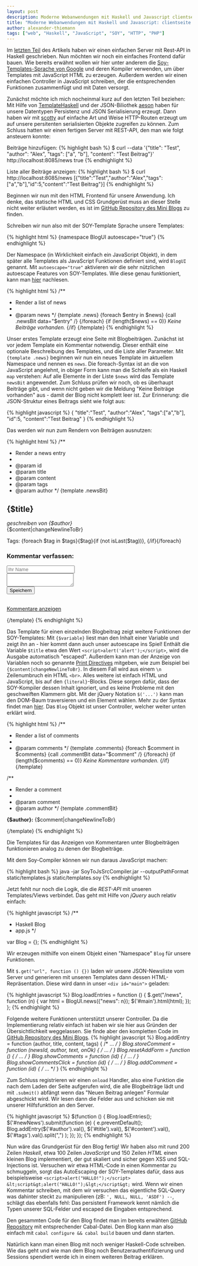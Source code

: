 ```yaml
---
layout: post
description: Moderne Webanwendungen mit Haskell und Javascript clientseite Implementierung
title: "Moderne Webanwendungen mit Haskell und Javascript: clientseite Implementierung"
author: alexander-thiemann
tags: ["web", "Haskell", "JavaScript", "SOY", "HTTP", "PHP"]
---
```


Im [letzten Teil](http://funktionale-programmierung.de/2013/04/04/webanwendung-haskell.html) des Artikels haben wir einen einfachen Server mit Rest-API in Haskell geschrieben.
Nun möchten wir noch ein einfaches Frontend dafür bauen. Wie bereits erwähnt wollen wir hier unter
anderem die [Soy-Templates-Sprache von Google](https://developers.google.com/closure/templates/) und deren
Kompiler verwenden, um über Templates mit JavaScript HTML zu erzeugen. Außerdem werden wir einen einfachen Controller in JavaScript schreiben, der die entsprechenden Funktionen zusammenfügt und mit Daten versorgt.

<!-- more start -->

Zunächst möchte ich mich nocheinmal kurz auf den letzten Teil beziehen: Mit Hilfe von [TemplateHaskell](http://www.haskell.org/ghc/docs/7.0.2/html/users_guide/template-haskell.html) und der JSON-Biliothek [aeson](https://github.com/bos/aeson) haben für unsere
Datentypen Persistenz und JSON Serialisierung erzeugt. Dann haben wir mit [scotty](https://github.com/xich/scotty) auf einfache Art und Weise HTTP-Routen erzeugt um auf unsere persitenten serialisierten Objekte zugreifen zu können. Zum Schluss hatten wir einen fertigen Server mit REST-API, den man wie folgt ansteuern konnte:

Beiträge hinzufügen:
{% highlight bash %}
$ curl --data '{"title": "Test", "author": "Alex", "tags": ["a", "b"], "content": "Test Beitrag"}' http://localhost:8085/news
true
{% endhighlight %}

Liste aller Beiträge anzeigen:
{% highlight bash %}
$ curl http://localhost:8085/news
[{"title":"Test","author":"Alex","tags":["a","b"],"id":5,"content":"Test Beitrag"}]
{% endhighlight %}

Beginnen wir nun mit den HTML Frontend für unsere Anwendung. Ich denke, das statische HTML und CSS Grundgerüst muss an dieser Stelle nicht weiter erläutert werden, es ist im [GitHub Repository des Mini Blogs](https://github.com/agrafix/HaskellBlog/blob/master/static/index.html) zu finden.

Schreiben wir nun also mit der SOY-Template Sprache unsere Templates:

{% highlight html %}
{namespace BlogUI autoescape="true"}
{% endhighlight %}

Der Namespace (in Wirklichkeit einfach ein JavaScript Objekt), in dem später alle Templates als JavaScript Funktionen definiert sind, wird `BlogUI` genannt. Mit `autoescape="true"` aktivieren wir die sehr nützlichen autoescape Features von SOY-Templates. Wie diese genau funktioniert, kann man [hier](https://developers.google.com/closure/templates/docs/security) nachlesen.

{% highlight html %}
/**
 * Render a list of news
 *
 * @param news
 */
{template .news}
{foreach $entry in $news}
    {call .newsBit data="$entry" /}
{/foreach}
{if (length($news) == 0)}
<i>Keine Beiträge vorhanden.</i>
{/if}
{/template}
{% endhighlight %}

Unser erstes Template erzeugt eine Seite mit Blogbeiträgen. Zunächst ist vor jedem Template ein Kommentar notwendig. Dieser enthält eine optionale Beschreibung des Templates, und die Liste aller Parameter. Mit `{template .news}` beginnen wir nun ein neues Template im aktuellem Namespace
und nennen es `news`. Die foreach-Syntax ist an die von JavaScript angelehnt, in obiger Form kann man die Schleife als ein Haskell `map` verstehen: Auf alle Elemente in der Liste `$news` wird das Template `newsBit` angewendet. Zum Schluss prüfen wir noch, ob es überhaupt Beiträge gibt, und wenn nicht geben wir die Meldung "Keine Beiträge vorhanden" aus - damit der Blog nicht komplett leer ist. Zur Erinnerung: die JSON-Struktur eines Beitrags sieht wie folgt aus:

{% highlight javascript %}
{ "title":"Test",
  "author":"Alex",
  "tags":["a","b"],
  "id":5,
  "content":"Test Beitrag"
}
{% endhighlight %}

Das werden wir nun zum Rendern von Beiträgen ausnutzen:

{% highlight html %}
/**
 * Render a news entry
 *
 * @param id
 * @param title
 * @param content
 * @param tags
 * @param author
 */
{template .newsBit}
<div class="newsBit">
    <h2>{$title}</h2>
    <p>
        <i>geschreiben von {$author}</i> <br />
        {$content|changeNewlineToBr}
    </p>
    <span class="tags">
        Tags: {foreach $tag in $tags}{$tag}{if (not isLast($tag))}, {/if}{/foreach}
    </span>
    <h3>Kommentar verfassen:</h3>
    <form id="addCommentFor{$id}">
        <input type="text" placeholder="Ihr Name" id="commentAuthor{$id}" /> <br />
        <textarea id="commentText{$id}"></textarea> <br />
        <input type="submit" value="Speichern" />
    </form>
    <br />
    <a href="javascript:Blog.showCommentsClick({$id});" 
       id="commentLink{$id}" 
       class="showComments commentsClosed">
        Kommentare anzeigen
    </a>
    <div id="commentsFor{$id}" style="display:none;"></div>
</div>

<script>
$('#addCommentFor{$id}').submit(function (e) /*{literal}*/{/*{/literal}*/
   e.preventDefault();
   Blog.addComment({$id});
/*{literal}*/});/*{/literal}*/
</script>
{/template}
{% endhighlight %}

Das Template für einen einzelnden Blogbeitrag zeigt weitere Funktionen der SOY-Templates: Mit `{$variable}` liest man den Inhalt einer
Variable und zeigt ihn an - hier kommt dann auch unser autoescape ins Spiel! Enthält die Variable `$title` etwa den Wert `<script>alert('alert');</script>`, wird die Ausgabe automatisch "escaped". Außerdem kann man der Anzeige von Variablen noch so genannte [Print Directives](https://developers.google.com/closure/templates/docs/functions_and_directives#print_directives) mitgeben, wie zum Beispiel bei `{$content|changeNewlineToBr}`. In diesem Fall wird aus einem `\n` Zeilenumbruch ein HTML `<br>`.  Alles weitere ist einfach HTML und JavaScript, bis auf den `{literal}`-Blocks. Diese sorgen dafür, dass der SOY-Kompiler dessen Inhalt ignoriert, und es keine Probleme mit den geschweiften Klammern gibt. Mit der jQuery Notation `$('...')` kann man den DOM-Baum traversieren und ein Element wählen. Mehr zu der Syntax findet man [hier](http://api.jquery.com/category/selectors/). Das `Blog` Objekt ist unser Controller, welcher weiter unten erklärt wird.

{% highlight html %}
/**
 * Render a list of comments
 *
 * @param comments
 */
{template .comments}
{foreach $comment in $comments}
    {call .commentBit data="$comment" /}
{/foreach}
{if (length($comments) == 0)}
<i>Keine Kommentare vorhanden.</i>
{/if}
{/template}

/**
 * Render a comment
 *
 * @param comment
 * @param author
 */
{template .commentBit}
<div class="commentBit">
    <p>
        <b>{$author}:</b> {$comment|changeNewlineToBr}
    </p>
</div>
{/template}
{% endhighlight %}

Die Templates für das Anzeigen von Kommentaren unter Blogbeiträgen funktionieren analog zu denen der Blogbeiträge.

Mit dem Soy-Compiler können wir nun daraus JavaScript machen:

{% highlight bash %}
java -jar SoyToJsSrcCompiler.jar --outputPathFormat static/templates.js static/templates.soy
{% endhighlight %}

Jetzt fehlt nur noch die Logik, die die *REST-API* mit unseren Templates/Views verbindet. Das geht mit Hilfe von *jQuery* auch relativ einfach:

{% highlight javascript %}
/**
 * Haskell Blog
 * app.js
 */

var Blog = {};
{% endhighlight %}

Wir erzeugen mithilfe von einem Objekt einen "Namespace" `Blog` für unsere Funktionen.

Mit `$.get("url", function () {})` laden wir unsere JSON-Newsliste vom Server und generieren mit unseren Templates
dann dessen HTML-Repräsentation. Diese wird dann in unser `<div id="main">` geladen:

{% highlight javascript %}
Blog.loadEntries = function () {
    $.get("/news", function (n) {
        var html = BlogUI.news({"news": n});
        $('#main').html(html);
    });
};
{% endhighlight %}

Folgende weitere Funktionen unterstützt unserer Controller. Da die Implementierung relativ einfach ist
haben wir sie hier aus Gründen der Übersichtlichkeit weggelassen. Sie finde aber den kompletten Code
im [GitHub Repository des Mini Blogs](https://github.com/agrafix/HaskellBlog/blob/master/static/app.js).
{% highlight javascript %}
Blog.addEntry = function (author, title, content, tags) { /* ... */ }
Blog.storeComment = function (newsId, author, text, onOk) { /* ... */ }
Blog.resetAddForm = function () { /* ... */ }
Blog.showComments = function (id) { /* ... */ }
Blog.showCommentsClick = function (id) { /* ... */ }
Blog.addComment = function (id) { /* ... */ }
{% endhighlight %}

Zum Schluss registrieren wir einen `onload` Handler, also eine Funktion die nach dem Laden der Seite aufgerufen wird, die alle Blogbeiträge lädt und mit `.submit()` abfängt wenn das "Neuen Beitrag anlegen" Formular abgeschickt wird. Wir lesen dann die Felder aus und schicken sie mit unserer Hilfsfunktion an den Server.

{% highlight javascript %}
$(function () {
    Blog.loadEntries();
    $('#newNews').submit(function (e) {
        e.preventDefault();
        Blog.addEntry($('#author').val(),
                      $('#title').val(),
                      $('#content').val(),
                      $('#tags').val().split(",")
        );
    });
});
{% endhighlight %}

Nun wäre das Grundgerüst für den Blog fertig! Wir haben also mit rund 200 Zeilen *Haskell*, etwa 100 Zeilen *JavaScript* und 150 Zeilen *HTML* einen kleinen Blog implementiert, der gut skaliert und sicher gegen XSS und SQL-Injections ist. Versuchen wir etwa HTML-Code in einen Kommentar zu schmuggeln, sorgt das AutoEscaping der SOY-Templates dafür, dass aus beispielsweise `<script>alert("HALLO!");</script>` `&lt;script&gt;alert("HALLO!");&lgt;</script&gt;` wird. Wenn wir einen Kommentar schreiben, mit dem wir versuchen das eigentliche SQL-Query was dahinter steckt zu manipulieren (zB: `', NULL, NULL, 'ASDF') --`, schlägt das ebenfalls fehl: Das persistent Framework kennt nämlich die Typen unserer SQL-Felder und escaped die Eingaben entsprechend.

Den gesammten Code für den Blog findet man im bereits erwähten [GitHub Repository](https://github.com/agrafix/HaskellBlog/) mit entsprechender Cabal-Datei. Den Blog kann man also einfach mit `cabal configure && cabal build` bauen und dann starten.

Natürlich kann man einen Blog mit noch weniger Haskell-Code schreiben. Wie das geht und wie man dem Blog noch Benutzerauthentifizierung und Sessions spendiert werde ich in einem weiteren Beitrag erklären.
